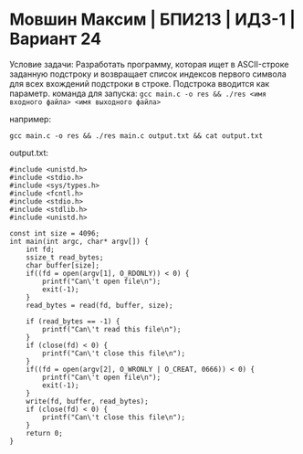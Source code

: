 # Мовшин Максим | БПИ213 | ИДЗ-1 | Вариант 24
Условие задачи:
Разработать программу, которая ищет в ASCII-строке заданную подстроку и возвращает список индексов первого символа для всех вхождений подстроки в строке. Подстрока вводится как параметр.
команда для запуска: `gcc main.c -o res && ./res <имя входного файла> <имя выходного файла>`

например:
```
gcc main.c -o res && ./res main.c output.txt && cat output.txt
```
output.txt:
```
#include <unistd.h>
#include <stdio.h>
#include <sys/types.h>
#include <fcntl.h>
#include <stdio.h>
#include <stdlib.h>
#include <unistd.h>

const int size = 4096;
int main(int argc, char* argv[]) {
    int fd;
    ssize_t read_bytes;
    char buffer[size];
    if((fd = open(argv[1], O_RDONLY)) < 0) {
        printf("Can\'t open file\n");
        exit(-1);
    }
    read_bytes = read(fd, buffer, size);

    if (read_bytes == -1) {
        printf("Can\'t read this file\n");
    }
    if (close(fd) < 0) {
        printf("Can\'t close this file\n");
    }
    if((fd = open(argv[2], O_WRONLY | O_CREAT, 0666)) < 0) {
        printf("Can\'t open file\n");
        exit(-1);
    }
    write(fd, buffer, read_bytes);
    if (close(fd) < 0) {
        printf("Can\'t close this file\n");
    }
    return 0;
}
```
